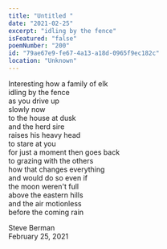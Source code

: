 ```yaml
---
title: "Untitled "
date: "2021-02-25"
excerpt: "idling by the fence"
isFeatured: "false"
poemNumber: "200"
id: "79ae67e9-fe67-4a13-a18d-0965f9ec182c"
location: "Unknown"
---
```


Interesting how a family of elk  
idling by the fence  
as you drive up  
slowly now  
to the house at dusk  
and the herd sire  
raises his heavy head  
to stare at you  
for just a moment then goes back  
to grazing with the others  
how that changes everything  
and would do so even if  
the moon weren't full  
above the eastern hills  
and the air motionless  
before the coming rain  
  
Steve Berman  
February 25, 2021  